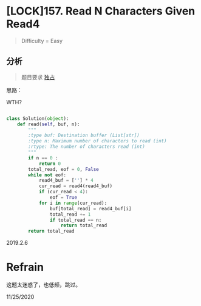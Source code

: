 # [LOCK]157. Read N Characters Given Read4
> Difficulty = Easy

## 分析

> 题目要求
> [独占](http://www.cnblogs.com/grandyang/p/5174322.html)

思路：

WTH?

```python

class Solution(object):
    def read(self, buf, n):
        """
        :type buf: Destination buffer (List[str])
        :type n: Maximum number of characters to read (int)
        :rtype: The number of characters read (int)
        """
        if n == 0 :
            return 0
        total_read, eof = 0, False
        while not eof:
            read4_buf = [''] * 4
            cur_read = read4(read4_buf)
            if (cur_read < 4):
                eof = True
            for i in range(cur_read):
                buf[total_read] = read4_buf[i]
                total_read += 1
                if total_read == n:
                    return total_read
        return total_read
```

2019.2.6

# Refrain

这题太迷惑了，也低频，跳过。

11/25/2020